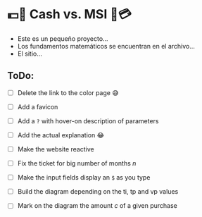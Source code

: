 # 💵🤜 Cash vs. MSI 🤛💳

- Este es un pequeño proyecto...
- Los fundamentos matemáticos se encuentran en el archivo...
- El sitio...

## ToDo:

- [ ] Delete the link to the color page 😅
- [ ] Add a favicon
- [ ] Add a `?` with hover-on description of parameters
- [ ] Add the actual explanation 😂
- [ ] Make the website reactive
- [ ] Fix the ticket for big number of months $n$
- [ ] Make the input fields display an `$` as you type
- [ ] Build the diagram depending on the ti, tp and vp values
- [ ] Mark on the diagram the amount $c$ of a given purchase

